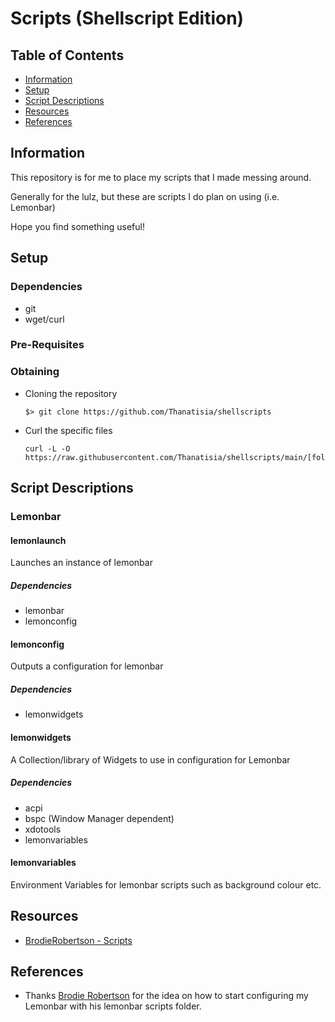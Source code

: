 # Scripts (Shellscript Edition)

## Table of Contents
- [Information](#information)
- [Setup](#setup)
- [Script Descriptions](#script-descriptions)
- [Resources](#resources)
- [References](#references)

## Information

This repository is for me to place my scripts that I made messing around. 

Generally for the lulz, but these are scripts I do plan on using (i.e. Lemonbar)

Hope you find something useful!

## Setup

### Dependencies

+ git
+ wget/curl

### Pre-Requisites

### Obtaining

- Cloning the repository
    ```console
    $> git clone https://github.com/Thanatisia/shellscripts
    ```

- Curl the specific files
    ```console
    curl -L -O https://raw.githubusercontent.com/Thanatisia/shellscripts/main/[folder/file]
    ```

## Script Descriptions

### Lemonbar

#### lemonlaunch

Launches an instance of lemonbar

##### Dependencies

+ lemonbar
+ lemonconfig

#### lemonconfig

Outputs a configuration for lemonbar

##### Dependencies

+ lemonwidgets

#### lemonwidgets

A Collection/library of Widgets to use in configuration for Lemonbar

##### Dependencies

+ acpi
+ bspc (Window Manager dependent)
+ xdotools
+ lemonvariables

#### lemonvariables

Environment Variables for lemonbar scripts such as background colour etc.

## Resources
- [BrodieRobertson - Scripts](https://github.com/BrodieRobertson/scripts)

## References
- Thanks [Brodie Robertson](https://github.com/BrodieRobertson) for the idea on how to start configuring my Lemonbar with his lemonbar scripts folder.
